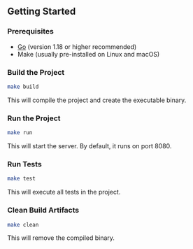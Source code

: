 ## Getting Started

### Prerequisites

- [Go](https://golang.org/dl/) (version 1.18 or higher recommended)
- Make (usually pre-installed on Linux and macOS)

### Build the Project

```sh
make build
```
This will compile the project and create the executable binary.

### Run the Project

```sh
make run
```
This will start the server. By default, it runs on port 8080.

### Run Tests

```sh
make test
```
This will execute all tests in the project.

### Clean Build Artifacts

```sh
make clean
```
This will remove the compiled binary.
